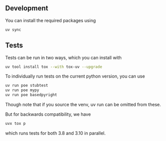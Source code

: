## Development
You can install the required packages using
```bash
uv sync
```

## Tests
Tests can be run in two ways, which you can install with
```bash
uv tool install tox --with tox-uv --upgrade
```

To individually run tests on the current python version, you can use
```bash
uv run poe stubtest
uv run poe mypy
uv run poe basedpyright
```
Though note that if you source the venv, uv run can be omitted from these.


But for backwards compatibility, we have 
```bash
uvx tox p
```
which runs tests for both 3.8 and 3.10 in parallel.
